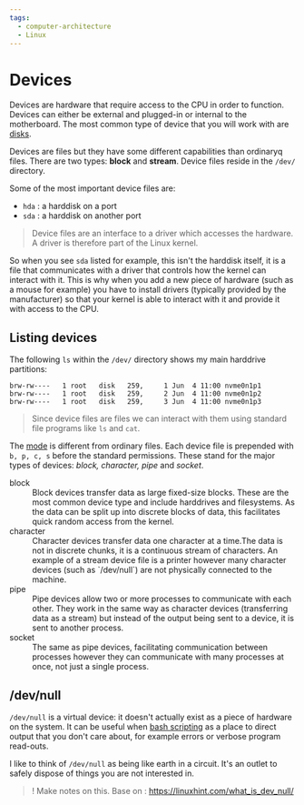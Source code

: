 ```yaml
---
tags:
  - computer-architecture
  - Linux
---
```


# Devices

Devices are hardware that require access to the CPU in order to function.
Devices can either be external and plugged-in or internal to the motherboard.
The most common type of device that you will work with are [disks](Disks.md).

Devices are files but they have some different capabilities than ordinaryq
files. There are two types: **block** and **stream**. Device files reside in the
`/dev/` directory.

Some of the most important device files are:

- `hda` : a harddisk on a port
- `sda` : a harddisk on another port

> Device files are an interface to a driver which accesses the hardware. A
> driver is therefore part of the Linux kernel.

So when you see `sda` listed for example, this isn't the harddisk itself, it is
a file that communicates with a driver that controls how the kernel can interact
with it. This is why when you add a new piece of hardware (such as a mouse for
example) you have to install drivers (typically provided by the manufacturer) so
that your kernel is able to interact with it and provide it with access to the
CPU.

## Listing devices

The following `ls` within the `/dev/` directory shows my main harddrive
partitions:

```
brw-rw----   1 root   disk   259,     1 Jun  4 11:00 nvme0n1p1
brw-rw----   1 root   disk   259,     2 Jun  4 11:00 nvme0n1p2
brw-rw----   1 root   disk   259,     3 Jun  4 11:00 nvme0n1p3
```

> Since device files are files we can interact with them using standard file
> programs like `ls` and `cat`.

The
[mode](File_permissions_and_execution_in_Bash.md#what-the-output-means)
is different from ordinary files. Each device file is prepended with
`b, p, c, s` before the standard permissions. These stand for the major types of
devices: _block, character, pipe_ and _socket_.

<dl>
  <dt>block</dt>
  <dd>Block devices transfer data as large fixed-size blocks. These are the most common device type and include harddrives and filesystems. As the data can be split up into discrete blocks of data, this facilitates quick random access from the kernel. </dd>
  <dt>character</dt>
  <dd>Character devices transfer data one character at a time.The data is not in discrete chunks, it is a continuous stream of characters. An example of a stream device file is a printer however many character devices (such as `/dev/null`) are not physically connected to the machine.</dd>
  <dt>pipe<dt>
  <dd>Pipe devices allow two or more processes to communicate with each other. They work in the same way as character devices (transferring data as a stream) but instead of the output being sent to a device, it is sent to another process.</dd>
  <dt>socket<dt>
  <dd>The same as pipe devices, facilitating communication between processes however they can communicate with many processes at once, not just a single process.</dd>
</dl>

## /dev/null

`/dev/null` is a virtual device: it doesn't actually exist as a piece of
hardware on the system. It can be useful when
[bash scripting](Redirect_to_dev_null.md) as a
place to direct output that you don't care about, for example errors or verbose
program read-outs.

I like to think of `/dev/null` as being like earth in a circuit. It's an outlet
to safely dispose of things you are not interested in.

> ! Make notes on this. Base on : https://linuxhint.com/what_is_dev_null/
